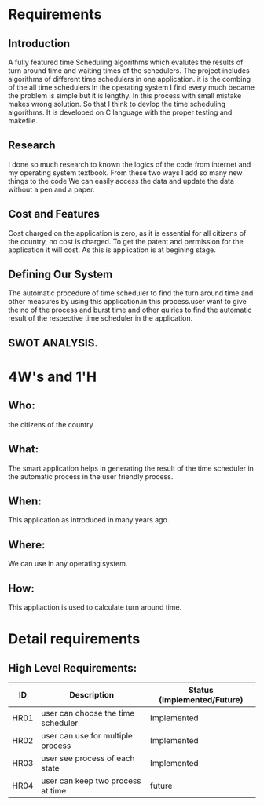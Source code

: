 # Requirements
## Introduction
 A fully featured time Scheduling algorithms which evalutes the results of turn around time and waiting times of the schedulers. The project includes algorithms of different time schedulers in one application. it is the combing of the all time schedulers
 In the operating system I find every much became the problem is simple but it is lengthy. In this process with small mistake makes wrong solution. So that I think to devlop the time scheduling algorithms. 
 It is developed on C language with the proper testing and makefile.


## Research
 I done so much research  to known the logics of the code from internet and  my operating system textbook. From these two ways I add so many new things to the code
We can easily access the data and update the data without a pen and a paper. 
## Cost and Features
Cost charged on the application is zero, as it is essential for all citizens of the country, no cost is charged. To get the patent and permission for the application it will cost. As this is application is at begining stage.
## Defining Our System
The automatic procedure of time scheduler to find the turn around time and other measures by using this application.in this process.user want to give the no of the process and burst time and other quiries to find the automatic result of the respective time scheduler in the application.
## SWOT ANALYSIS.
# 4W&#39;s and 1&#39;H

## Who:

	
 the citizens of the country


## What:

The smart application helps in generating the result of the time scheduler in the automatic process in the user friendly process.

## When:

This application as introduced in many years ago.

## Where:

We can use in any operating system.

## How:

This appliaction is used to calculate turn around time.

# Detail requirements
## High Level Requirements:
 ID   |           Description             | Status (Implemented/Future)
 -----|-----------------------------------|----------------------------
 HR01 | user can choose the time scheduler| Implemented
 HR02 | user can use for multiple process | Implemented
 HR03 | user see  process of each state   | Implemented
 HR04 | user can keep two process at time | future
